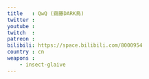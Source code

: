 ```yaml
---
title   : QwQ (齋藤DARK鳥)
twitter :
youtube :
twitch  :
patreon :
bilibili: https://space.bilibili.com/8000954
country : cn
weapons :
    - insect-glaive
---
```

